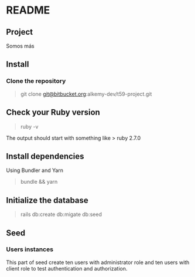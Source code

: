 # README

## Project

Somos más

## Install

### Clone the repository

> git clone git@bitbucket.org:alkemy-dev/t59-project.git

## Check your Ruby version

> ruby -v

The output should start with something like > ruby 2.7.0

## Install dependencies

Using Bundler and Yarn

> bundle && yarn

## Initialize the database

> rails db:create db:migate db:seed

## Seed

### Users instances

This part of seed create ten users with administrator role and ten users with client role to 
test authentication and authorization.
